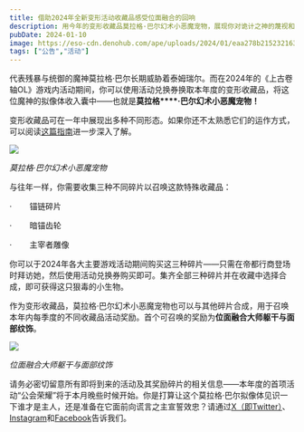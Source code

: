 ```yaml
---
title: 借助2024年全新变形活动收藏品感受位面融合的回响
description: 用今年的变形收藏品莫拉格·巴尔幻术小恶魔宠物，展现你对诡计之神的蔑视和/或忠诚！
pubDate: 2024-01-10
image: https://eso-cdn.denohub.com/ape/uploads/2024/01/eaa278b215232163e12f83bb666f4e1b.jpg
tags: ["公告","活动"]
---
```


代表残暴与统御的魔神莫拉格·巴尔长期威胁着泰姆瑞尔。而在2024年的《上古卷轴OL》游戏内活动期间，你可以使用活动兑换券换取本年度的变形收藏品，将这位魔神的拟像体收入囊中——也就是**莫拉格****·巴尔幻术小恶魔宠物！**

变形收藏品可在一年中展现出多种不同形态。如果你还不太熟悉它们的运作方式，可以阅读[这篇指南](https://www.elderscrollsonline.com/cn/guides/eventtickets)进一步深入了解。

![](https://eso-cdn.denohub.com/ape/uploads/2024/01/677ee127fccca9ad7e770092b8a14e2e.jpg)

<p class="text-gray-500 text-sm text-center"><i>莫拉格·巴尔幻术小恶魔宠物</i></p>

与往年一样，你需要收集三种不同碎片以召唤这款特殊收藏品：

·        锚链碎片

·        暗锚齿轮

·        主宰者雕像

你可以于2024年各大主要游戏活动期间购买这三种碎片——只需在帝都行商登场时拜访她，然后使用活动兑换券购买即可。集齐全部三种碎片并在收藏中选择合成，即可获得这只狠毒的小生物。

作为变形收藏品，莫拉格·巴尔幻术小恶魔宠物也可以与其他碎片合成，用于召唤本年内每季度的不同收藏品活动奖励。首个可召唤的奖励为**位面融合大师躯干与面部纹饰**。

![](https://eso-cdn.denohub.com/ape/uploads/2024/01/2cc73bbf5b381f94f4d8772f0263a57b.jpg)

<p class="text-gray-500 text-sm text-center"><i>位面融合大师躯干与面部纹饰</i></p>

请务必密切留意所有即将到来的活动及其奖励碎片的相关信息——本年度的首项活动“公会荣耀”将于本月晚些时候开始。你是打算让这个莫拉格·巴尔拟像体见识一下谁才是主人，还是准备在它面前向谎言之主宣誓效忠？请通过[X（即Twitter）](https://twitter.com/TESOnline)、[Instagram](https://www.instagram.com/elderscrollsonline/)和[Facebook](https://www.facebook.com/elderscrollsonline)告诉我们。 
